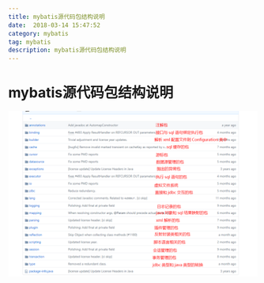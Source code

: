 ```yaml
---
title: mybatis源代码包结构说明  
date:  2018-03-14 15:47:52
category: mybatis
tag: mybatis
description: mybatis源代码包结构说明
---
```

# mybatis源代码包结构说明
![enter description here][1]


[1]: /static/articleImage/2018/mybatis%E6%BA%90%E7%A0%81%E5%8C%85%E7%BB%93%E6%9E%84%E5%9B%BE.png